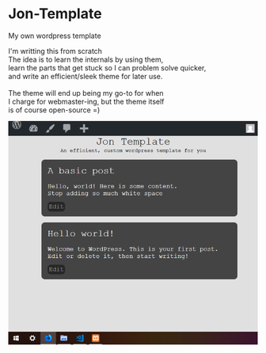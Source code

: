 # Jon-Template
My own wordpress template

I'm writting this from scratch<br/>
The idea is to learn the internals by using them,<br/>
learn the parts that get stuck so I can problem solve quicker,<br/>
and write an efficient/sleek theme for later use.<br/>
<br/>
The theme will end up being my go-to for when<br/>
I charge for webmaster-ing, but the theme itself<br/>
is of course open-source =)<br/>

![alt text](preview.png)